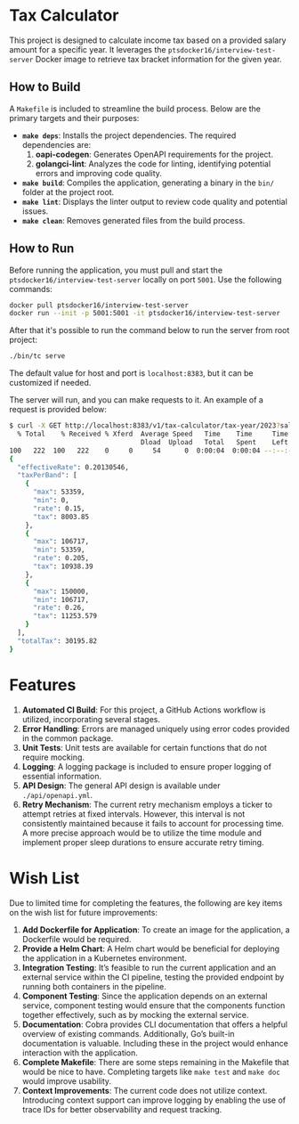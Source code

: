 # Tax Calculator

This project is designed to calculate income tax based on a provided salary amount for a specific year. It leverages the `ptsdocker16/interview-test-server` Docker image to retrieve tax bracket information for the given year.

## How to Build

A `Makefile` is included to streamline the build process. Below are the primary targets and their purposes:

- **`make deps`**: Installs the project dependencies. The required dependencies are:
  1. **oapi-codegen**: Generates OpenAPI requirements for the project.
  2. **golangci-lint**: Analyzes the code for linting, identifying potential errors and improving code quality.
- **`make build`**: Compiles the application, generating a binary in the `bin/` folder at the project root.
- **`make lint`**: Displays the linter output to review code quality and potential issues.
- **`make clean`**: Removes generated files from the build process.

## How to Run

Before running the application, you must pull and start the `ptsdocker16/interview-test-server` locally on port `5001`. Use the following commands:

```bash
docker pull ptsdocker16/interview-test-server
docker run --init -p 5001:5001 -it ptsdocker16/interview-test-server
```

After that it's possible to run the command below to run the server from root project:
```bash
./bin/tc serve
```
The default value for host and port is `localhost:8383`, but it can be customized if needed.

The server will run, and you can make requests to it. An example of a request is provided below:

```bash
$ curl -X GET http://localhost:8383/v1/tax-calculator/tax-year/2023?salary=150000 | jq
  % Total    % Received % Xferd  Average Speed   Time    Time     Time  Current
                                 Dload  Upload   Total   Spent    Left  Speed
100   222  100   222    0     0     54      0  0:00:04  0:00:04 --:--:--    54
{
  "effectiveRate": 0.20130546,
  "taxPerBand": [
    {
      "max": 53359,
      "min": 0,
      "rate": 0.15,
      "tax": 8003.85
    },
    {
      "max": 106717,
      "min": 53359,
      "rate": 0.205,
      "tax": 10938.39
    },
    {
      "max": 150000,
      "min": 106717,
      "rate": 0.26,
      "tax": 11253.579
    }
  ],
  "totalTax": 30195.82
}
```
# Features

1. **Automated CI Build**: For this project, a GitHub Actions workflow is utilized, incorporating several stages.
2. **Error Handling**: Errors are managed uniquely using error codes provided in the common package.
3. **Unit Tests**: Unit tests are available for certain functions that do not require mocking.
4. **Logging**: A logging package is included to ensure proper logging of essential information.
5. **API Design**: The general API design is available under `./api/openapi.yml`.
6. **Retry Mechanism**: The current retry mechanism employs a ticker to attempt retries at fixed intervals. However, this interval is not consistently maintained because it fails to account for processing time. A more precise approach would be to utilize the time module and implement proper sleep durations to ensure accurate retry timing.


# Wish List

Due to limited time for completing the features, the following are key items on the wish list for future improvements:

1. **Add Dockerfile for Application**: To create an image for the application, a Dockerfile would be required.
2. **Provide a Helm Chart**: A Helm chart would be beneficial for deploying the application in a Kubernetes environment.
3. **Integration Testing**: It’s feasible to run the current application and an external service within the CI pipeline, testing the provided endpoint by running both containers in the pipeline.
4. **Component Testing**: Since the application depends on an external service, component testing would ensure that the components function together effectively, such as by mocking the external service.
5. **Documentation**: Cobra provides CLI documentation that offers a helpful overview of existing commands. Additionally, Go’s built-in documentation is valuable. Including these in the project would enhance interaction with the application.
6. **Complete Makefile**: There are some steps remaining in the Makefile that would be nice to have. Completing targets like `make test` and `make doc` would improve usability.
7. **Context Improvements**: The current code does not utilize context. Introducing context support can improve logging by enabling the use of trace IDs for better observability and request tracking.